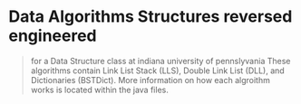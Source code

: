 # Data Algorithms Structures reversed engineered 

> for a Data Structure class at indiana university of pennslyvania
    These algorithms contain Link List Stack (LLS), Double Link List (DLL), and Dictionaries (BSTDict). More information on how each algroithm works is located within the java files.

